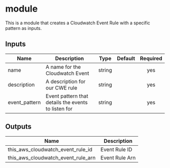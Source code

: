 # module

This is a module that creates a Cloudwatch Event Rule with a specific pattern as inputs.


## Inputs

| Name | Description | Type | Default | Required |
|------|-------------|:----:|:-----:|:-----:|
| name | A name for the Cloudwatch Event  | string |  | yes |
| description | A description for our CWE rule | string |  | yes |
| event_pattern | Event pattern that details the events to listen for | string |  | yes |


## Outputs

| Name | Description |
|------|-------------|
|  this_aws_cloudwatch_event_rule_id| Event Rule ID |
|  this_aws_cloudwatch_event_rule_arn| Event Rule Arn |
